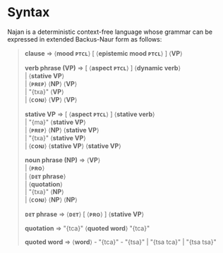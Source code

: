 # Syntax

Najan is a deterministic context-free language whose grammar can be expressed in
extended Backus-Naur form as follows:

> <lhs>**clause** ⇒</lhs> ⟨**mood ᴘᴛᴄʟ**⟩ [ ⟨**epistemic mood ᴘᴛᴄʟ**⟩ ] ⟨**VP**⟩
>
> <lhs>**verb phrase (VP)** ⇒</lhs> [ ⟨**aspect ᴘᴛᴄʟ**⟩ ] ⟨**dynamic verb**⟩
> <br>
> <lhs>|</lhs> ⟨**stative VP**⟩
> <br>
> <lhs>|</lhs> ⟨**ᴘʀᴇᴘ**⟩ ⟨**NP**⟩ ⟨**VP**⟩
> <br>
> <lhs>|</lhs> "{txa}" ⟨**VP**⟩
> <br>
> <lhs>|</lhs> ⟨**ᴄᴏɴᴊ**⟩ ⟨**VP**⟩ ⟨**VP**⟩
>
> <lhs>**stative VP** ⇒</lhs> [ ⟨**aspect ᴘᴛᴄʟ**⟩ ] ⟨**stative verb**⟩
> <br>
> <lhs>|</lhs> "{ma}" ⟨**stative VP**⟩
> <br>
> <lhs>|</lhs> ⟨**ᴘʀᴇᴘ**⟩ ⟨**NP**⟩ ⟨**stative VP**⟩
> <br>
> <lhs>|</lhs> "{txa}" ⟨**stative VP**⟩
> <br>
> <lhs>|</lhs> ⟨**ᴄᴏɴᴊ**⟩ ⟨**stative VP**⟩ ⟨**stative VP**⟩
>
> <lhs>**noun phrase (NP)** ⇒</lhs> ⟨**VP**⟩
> <br>
> <lhs>|</lhs> ⟨**ᴘʀᴏ**⟩
> <br>
> <lhs>|</lhs> ⟨**ᴅᴇᴛ phrase**⟩
> <br>
> <lhs>|</lhs> ⟨**quotation**⟩
> <br>
> <lhs>|</lhs> "{txa}" ⟨**NP**⟩
> <br>
> <lhs>|</lhs> ⟨**ᴄᴏɴᴊ**⟩ ⟨**NP**⟩ ⟨**NP**⟩
>
> <lhs>**ᴅᴇᴛ phrase** ⇒</lhs> ⟨**ᴅᴇᴛ**⟩ [ ⟨**ᴘʀᴏ**⟩ ] ⟨**stative VP**⟩
>
> <lhs>**quotation** ⇒</lhs> "{tca}" ⟨**quoted word**⟩ "{tca}"
>
> <lhs>**quoted word** ⇒</lhs> ⟨**word**⟩ - "{tca}" - "{tsa}" | "{tsa tca}" | "{tsa tsa}"
